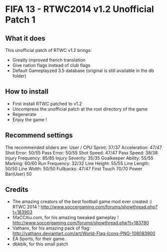 # FIFA 13 - RTWC2014 v1.2 Unofficial Patch 1

## What it does
This unofficial patch of RTWC v1.2 brings:
- Greatly improved french translation
- Give nation flags instead of club flags
- Default Gameplayzed 3.5 database (original is still available in the db folder)

## How to install
- First install RTWC patched to v1.2
- Uncompress the unofficial patch at the root directory of the game
- Regenerate
- Enjoy the game !

## Recommend settings
The recommended sliders are:
User / CPU
Sprint: 37/37
Acceleration: 47/47
Shot Error: 50/55
Pass Error: 50/55
Shot Speed: 47/47
Pass Speed: 38/38
Injury Frequency: 85/85
Injury Severity: 35/35
Goalkeeper Ability: 55/55
Marking: 60/60
Run Frequency: 32/32
Line Height: 55/55
Line Length: 50/50
Line Width: 50/50
Fullbacks: 47/47
First Touch 70/70
Power Bar(User) 50

## Credits
- The amazing creators of the best football game mod ever created :) RTWC 2014 ! http://www.soccergaming.com/forums/showthread.php?t=183903
- fifaCCitiu.com, for his amazing tweaked gameplay ! http://www.soccergaming.com/forums/showthread.php?t=183780
- Vathanx, for his amazing pack of flag: http://vathanx.deviantart.com/art/World-Flag-Icons-PNG-108083900
- EA Sports, for their game.
- dbkblk, for this small patch